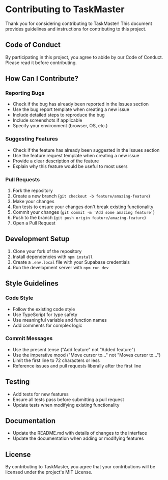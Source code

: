 # Contributing to TaskMaster

Thank you for considering contributing to TaskMaster! This document provides guidelines and instructions for contributing to this project.

## Code of Conduct

By participating in this project, you agree to abide by our Code of Conduct. Please read it before contributing.

## How Can I Contribute?

### Reporting Bugs

- Check if the bug has already been reported in the Issues section
- Use the bug report template when creating a new issue
- Include detailed steps to reproduce the bug
- Include screenshots if applicable
- Specify your environment (browser, OS, etc.)

### Suggesting Features

- Check if the feature has already been suggested in the Issues section
- Use the feature request template when creating a new issue
- Provide a clear description of the feature
- Explain why this feature would be useful to most users

### Pull Requests

1. Fork the repository
2. Create a new branch (`git checkout -b feature/amazing-feature`)
3. Make your changes
4. Run tests to ensure your changes don't break existing functionality
5. Commit your changes (`git commit -m 'Add some amazing feature'`)
6. Push to the branch (`git push origin feature/amazing-feature`)
7. Open a Pull Request

## Development Setup

1. Clone your fork of the repository
2. Install dependencies with `npm install`
3. Create a `.env.local` file with your Supabase credentials
4. Run the development server with `npm run dev`

## Style Guidelines

### Code Style

- Follow the existing code style
- Use TypeScript for type safety
- Use meaningful variable and function names
- Add comments for complex logic

### Commit Messages

- Use the present tense ("Add feature" not "Added feature")
- Use the imperative mood ("Move cursor to..." not "Moves cursor to...")
- Limit the first line to 72 characters or less
- Reference issues and pull requests liberally after the first line

## Testing

- Add tests for new features
- Ensure all tests pass before submitting a pull request
- Update tests when modifying existing functionality

## Documentation

- Update the README.md with details of changes to the interface
- Update the documentation when adding or modifying features

## License

By contributing to TaskMaster, you agree that your contributions will be licensed under the project's MIT License.
